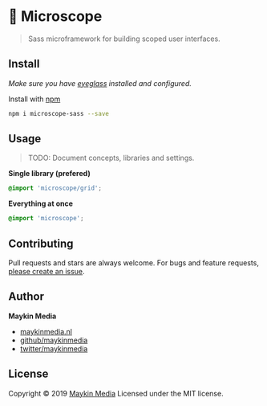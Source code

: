 # :microscope: Microscope

> Sass microframework for building scoped user interfaces.

## Install

*Make sure you have [eyeglass](https://www.npmjs.com/package/eyeglass) installed and configured.*

Install with [npm](https://www.npmjs.com/)

```sh
npm i microscope-sass --save
```

## Usage

 > TODO: Document concepts, libraries and settings.

**Single library (prefered)**

```scss
@import 'microscope/grid';
```

**Everything at once**

```scss
@import 'microscope';
```

## Contributing

Pull requests and stars are always welcome. For bugs and feature requests, [please create an issue](https://github.com/maykinmedia/microscope-sass/issues).

## Author

**Maykin Media**

* [maykinmedia.nl](https://www.maykinmedia.nl/)
* [github/maykinmedia](https://github.com/maykinmedia)
* [twitter/maykinmedia](http://twitter.com/maykinmedia)

## License

Copyright © 2019 [Maykin Media](https://www.maykinmedia.nl/)
Licensed under the MIT license.
